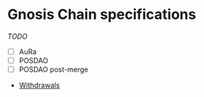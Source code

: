 # Gnosis Chain specifications

_TODO_

- [ ] AuRa
- [ ] POSDAO
- [ ] POSDAO post-merge
- [Withdrawals](./execution/withdrawals.md)
